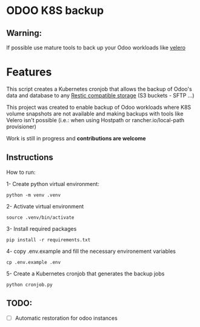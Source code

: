 
  

# ODOO K8S backup

  

  

## Warning:

  

If possible use mature tools to back up your Odoo workloads like [velero](https://velero.io/)

  

  

# Features

  

This script creates a Kubernetes cronjob that allows the backup of Odoo's data and database to any [Restic compatible storage](https://restic.readthedocs.io/en/latest/030_preparing_a_new_repo.html) (S3 buckets - SFTP ...)

  

  

This project was created to enable backup of Odoo workloads where K8S volume snapshots are not available and making backups with tools like Velero isn't possible (i.e.: when using Hostpath or rancher.io/local-path provisioner)

  

  

Work is still in progress and **contributions are welcome**

  

  

## Instructions

  

  

How to run:

  

1- Create python virtual environment:

  

  

    python -m venv .venv

  

2- Activate virtual environment

  

  

    source .venv/bin/activate

  

  

3- Install required packages

  

  

    pip install -r requirements.txt

  
 4- copy .env.example and fill the necessary environement variables

    cp .env.example .env

5- Create a Kubernetes cronjob that generates the backup jobs

    python cronjob.py

  

  

## TODO:

  

  

- [ ] Automatic restoration for odoo instances
